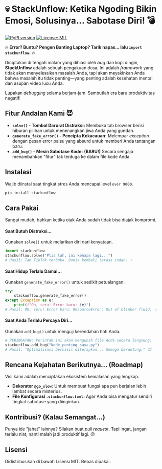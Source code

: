 # 💀 StackUnflow: Ketika Ngoding Bikin Emosi, Solusinya... Sabotase Diri! 💣

[![PyPI version](https://img.shields.io/pypi/v/stackunflow.svg)](https://pypi.org/project/stackunflow/)
[![License: MIT](https://img.shields.io/badge/License-MIT-yellow.svg)](https://opensource.org/licenses/MIT)

🔥 **Error? Buntu? Pengen Banting Laptop? Tarik napas... lalu `import stackunflow`.** 🔥

Diciptakan di tengah malam yang dihiasi oleh *bug* dan kopi dingin, **StackUnflow** adalah sebuah pengakuan dosa. Ini adalah *framework* yang tidak akan menyelesaikan masalah Anda, tapi akan meyakinkan Anda bahwa masalah itu tidak penting—yang penting adalah kesehatan mental dan asupan video lucu Anda.

Lupakan *debugging* selama berjam-jam. Sambutlah era baru produktivitas negatif!

## Fitur Andalan Kami 😈

* **`solve()` - Tombol Darurat Distraksi:** Membuka tab browser berisi hiburan pilihan untuk menenangkan jiwa Anda yang gundah.
* **`generate_fake_error()` - Pencipta Kekacauan:** Melempar *exception* dengan pesan error palsu yang absurd untuk memberi Anda tantangan baru.
* **`add_bug()` - Mesin Sabotase Kode:** **(BARU!)** Secara sengaja menambahkan "fitur" tak terduga ke dalam file kode Anda.

## Instalasi

Wajib diinstal saat tingkat stres Anda mencapai level `over 9000`.

```bash
pip install stackunflow
```

## Cara Pakai

Sangat mudah, bahkan ketika otak Anda sudah tidak bisa diajak kompromi.

#### **Saat Butuh Distraksi...**

Gunakan `solve()` untuk melarikan diri dari kenyataan.

```python
import stackunflow
stackunflow.solve("Plis lah, ini kenapa lagi...")
# Hasil: Tab TikTok terbuka. Dunia kembali terasa indah. ✨
```

#### **Saat Hidup Terlalu Damai...**

Gunakan `generate_fake_error()` untuk sedikit petualangan.

```python
try:
    stackunflow.generate_fake_error()
except Exception as e:
    print(f"Oh, seru! Error baru: {e}")
# Hasil: Oh, seru! Error baru: ResourceError: Out of blinker fluid. 💥
```

#### **Saat Anda Terlalu Percaya Diri...**

Gunakan `add_bug()` untuk menguji kerendahan hati Anda.

```python
# PERINGATAN: Perintah ini akan mengubah file Anda secara langsung!
stackunflow.add_bug("kode_penting_saya.py")
# Hasil: "Optimalisasi berhasil diterapkan... Semoga beruntung." 😈
```

## Rencana Kejahatan Berikutnya... (Roadmap)

Visi kami adalah menciptakan ekosistem kemalasan yang lengkap.
* **Dekorator `@go_slow`:** Untuk membuat fungsi apa pun berjalan lebih lambat secara misterius.
* **File Konfigurasi `.stackunflow.toml`:** Agar Anda bisa mengatur sendiri tingkat sabotase yang diinginkan.

## Kontribusi? (Kalau Semangat...)

Punya ide "jahat" lainnya? Silakan buat *pull request*. Tapi ingat, jangan terlalu niat, nanti malah jadi produktif lagi. 😜

## Lisensi

Didistribusikan di bawah Lisensi MIT. Bebas dipakai.